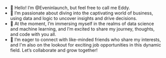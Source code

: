 - 👋 Hello! I’m @Eveninlaunch, but feel free to call me Eddy.
- 👀 I’m passionate about diving into the captivating world of business, using data and logic to uncover insights and drive decisions.
- 🌱 At the moment, I’m immersing myself in the realms of data science and machine learning, and I’m excited to share my journey, thoughts, and code with you all.
- 💞 I’m eager to connect with like-minded friends who share my interests, and I'm also on the lookout for exciting job opportunities in this dynamic field. Let’s collaborate and grow together! 
  

<!---
Eveninlaunch/Eveninlaunch is a ✨ special ✨ repository because its `README.md` (this file) appears on your GitHub profile.
You can click the Preview link to take a look at your changes.
--->
